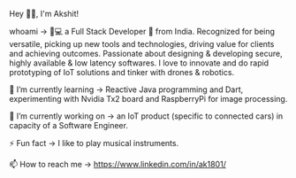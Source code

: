 Hey 👋🏽, I'm Akshit!

whoami -> 👨💻 a Full Stack Developer 🚀 from India. Recognized for being versatile, picking up new tools and technologies, driving value for clients and achieving outcomes. Passionate about designing & developing secure, highly available & low latency softwares. I love to innovate and do rapid prototyping of IoT solutions and tinker with drones & robotics. 

🌱 I’m currently learning -> Reactive Java programming and Dart, experimenting with Nvidia Tx2 board and RaspberryPi for image processing.

🔭 I’m currently working on -> an IoT product (specific to connected cars) in capacity of a Software Engineer.

⚡ Fun fact -> I like to play musical instruments.

📫 How to reach me -> https://www.linkedin.com/in/ak1801/
